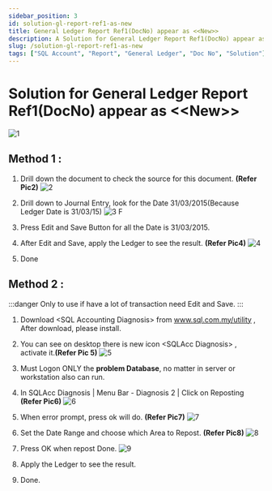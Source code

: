```yaml
---
sidebar_position: 3
id: solution-gl-report-ref1-as-new
title: General Ledger Report Ref1(DocNo) appear as <<New>>
description: A Solution for General Ledger Report Ref1(DocNo) appear as <<New>> for SQL Account
slug: /solution-gl-report-ref1-as-new
tags: ["SQL Account", "Report", "General Ledger", "Doc No", "Solution"]
---
```


# Solution for General Ledger Report Ref1(DocNo) appear as &lt;&lt;New>>

![1](/img/general-ledger/solution-gl-report-ref1-as-new/1.png)

## Method 1 :
1. Drill down the document to check the source for this document. **(Refer Pic2)**
![2](/img/general-ledger/solution-gl-report-ref1-as-new/2.png)

2. Drill down to Journal Entry, look for the Date 31/03/2015(Because Ledger Date is 31/03/15)
![3](/img/general-ledger/solution-gl-report-ref1-as-new/3.png)
F
3. Press Edit and Save Button for all the Date is 31/03/2015. <br />
4. After Edit and Save, apply the Ledger to see the result. **(Refer Pic4)**
![4](/img/general-ledger/solution-gl-report-ref1-as-new/4.png)

5. Done

## Method 2 : 

:::danger
Only to use if have a lot of transaction need Edit and Save.
:::

1. Download &lt;SQL Accounting Diagnosis> from www.sql.com.my/utility , After download, please install. <br />
2. You can see on desktop there is new icon &lt;SQLAcc Diagnosis> , activate it.**(Refer Pic 5)**
![5](/img/general-ledger/solution-gl-report-ref1-as-new/5.png)

3. Must Logon ONLY the **problem Database**, no matter in server or workstation also can run. <br />
4. In SQLAcc Diagnosis | Menu Bar - Diagnosis 2 | Click on Reposting **(Refer Pic6)**
![6](/img/general-ledger/solution-gl-report-ref1-as-new/6.png)

5. When error prompt, press ok will do. **(Refer Pic7)**
![7](/img/general-ledger/solution-gl-report-ref1-as-new/7.png)

6. Set the Date Range and choose which Area to Repost. **(Refer Pic8)**
![8](/img/general-ledger/solution-gl-report-ref1-as-new/8.png)

7. Press OK when repost Done.
![9](/img/general-ledger/solution-gl-report-ref1-as-new/9.png)

8. Apply the Ledger to see the result. <br />
9. Done.